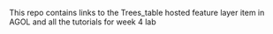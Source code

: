 This repo contains links to the Trees_table hosted feature layer item in AGOL and all the tutorials for week 4 lab
